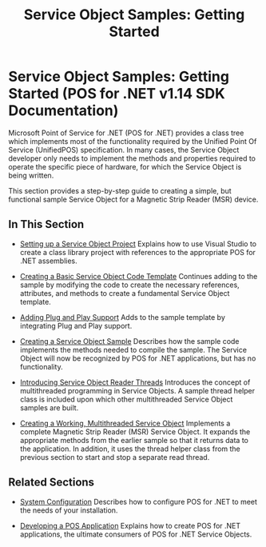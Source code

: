 ﻿---
title: "Service Object Samples: Getting Started"
description: "Service Object Samples: Getting Started (POS for .NET v1.14 SDK Documentation)"
ms.date: 03/03/2014
ms.update-cycle: 1825-days
ms.topic: how-to
ms.custom: "pos-restored-from-archive,UpdateFrequency5"
---

# Service Object Samples: Getting Started (POS for .NET v1.14 SDK Documentation)

Microsoft Point of Service for .NET (POS for .NET) provides a class tree which implements most of the functionality required by the Unified Point Of Service (UnifiedPOS) specification. In many cases, the Service Object developer only needs to implement the methods and properties required to operate the specific piece of hardware, for which the Service Object is being written.

This section provides a step-by-step guide to creating a simple, but functional sample Service Object for a Magnetic Strip Reader (MSR) device.

## In This Section

- [Setting up a Service Object Project](setting-up-a-service-object-project.md)
    Explains how to use Visual Studio to create a class library project with references to the appropriate POS for .NET assemblies.

- [Creating a Basic Service Object Code Template](creating-a-basic-service-object-code-template.md)
    Continues adding to the sample by modifying the code to create the necessary references, attributes, and methods to create a fundamental Service Object template.

- [Adding Plug and Play Support](adding-plug-and-play-support.md)
    Adds to the sample template by integrating Plug and Play support.

- [Creating a Service Object Sample](creating-a-service-object-sample.md)
    Describes how the sample code implements the methods needed to compile the sample. The Service Object will now be recognized by POS for .NET applications, but has no functionality.

- [Introducing Service Object Reader Threads](introducing-service-object-reader-threads.md)
    Introduces the concept of multithreaded programming in Service Objects. A sample thread helper class is included upon which other multithreaded Service Object samples are built.

- [Creating a Working, Multithreaded Service Object](creating-a-working-multithreaded-service-object.md)
    Implements a complete Magnetic Strip Reader (MSR) Service Object. It expands the appropriate methods from the earlier sample so that it returns data to the application. In addition, it uses the thread helper class from the previous section to start and stop a separate read thread.

## Related Sections

- [System Configuration](system-configuration.md)
    Describes how to configure POS for .NET to meet the needs of your installation.

- [Developing a POS Application](developing-a-pos-application.md)
    Explains how to create POS for .NET applications, the ultimate consumers of POS for .NET Service Objects.
